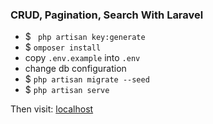### CRUD, Pagination, Search With Laravel

* $ ` php artisan key:generate`
* $ `omposer install`
* copy `.env.example` into `.env`
* change db configuration
* $ `php artisan migrate --seed`
* $ `php artisan serve`

Then visit: [localhost](http://localhost:8000)
